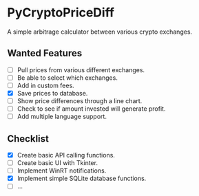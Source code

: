 # PyCryptoPriceDiff

A simple arbitrage calculator between various crypto exchanges.

## Wanted Features

- [ ] Pull prices from various different exchanges.
- [ ] Be able to select which exchanges. 
- [ ] Add in custom fees.
- [x] Save prices to database.
- [ ] Show price differences through a line chart.
- [ ] Check to see if amount invested will generate profit.
- [ ] Add multiple language support.

## Checklist

- [x] Create basic API calling functions.
- [ ] Create basic UI with Tkinter.
- [ ] Implement WinRT notifications.
- [x] Implement simple SQLite database functions.
- [ ] ...